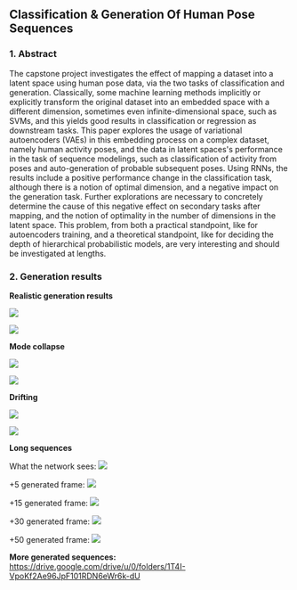 ## Classification \& Generation Of Human Pose Sequences

### 1. Abstract

The capstone project investigates the effect of mapping a dataset into a latent space using human pose data, via the two tasks of classification and generation. Classically, some machine learning methods implicitly or explicitly transform the original dataset into an embedded space with a different dimension, sometimes even infinite-dimensional space, such as SVMs, and this yields good results in classification or regression as downstream tasks. This paper explores the usage of variational autoencoders (VAEs) in this embedding process on a complex dataset, namely human activity poses, and the data in latent spaces's  performance in the task of sequence modelings, such as classification of activity from poses and auto-generation of probable subsequent poses. Using RNNs, the results include a positive performance change in the classification task, although there is a notion of optimal dimension, and a negative impact on the generation task. Further explorations are necessary to concretely determine the cause of this negative effect on secondary tasks after mapping, and the notion of optimality in the number of dimensions in the latent space. This problem, from both a practical standpoint, like for autoencoders training, and a theoretical standpoint, like for deciding the depth of hierarchical probabilistic models, are very interesting and should be investigated at lengths.

### 2. Generation results

**Realistic generation results**

![](results/g1.gif) 

![](results/g2.gif)

**Mode collapse**

![](results/collapse1.gif) 

![](results/collapse2.gif)

**Drifting**

![](results/move1.gif) 

![](results/move2.gif)

**Long sequences**

What the network sees: 
![](results/long0.gif)

+5 generated frame:
![](results/long5.gif)

+15 generated frame:
![](results/long15.gif)

+30 generated frame:
![](results/long30.gif)

+50 generated frame: 
![](results/long50.gif)

**More generated sequences:** https://drive.google.com/drive/u/0/folders/1T4I-VpoKf2Ae96JpF101RDN6eWr6k-dU


